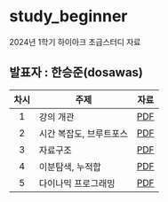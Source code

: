 # study_beginner
2024년 1학기 하이아크 초급스터디 자료

## 발표자 : 한승준(dosawas)

|차시|주제|자료|
|:---:|---|:---:|
|1|강의 개관|[PDF](https://github.com/Dosawasseungjun/study_beginner/blob/main/1_%EA%B0%95%EC%9D%98%EA%B0%9C%EA%B4%80.pdf)|
|2|시간 복잡도, 브루트포스|[PDF](https://github.com/Dosawasseungjun/study_beginner/blob/main/2_Bruteforce.pdf)|
|3|자료구조|[PDF](https://github.com/Dosawasseungjun/study_beginner/blob/main/3_datastructure.pdf)|
|4|이분탐색, 누적합|[PDF](https://github.com/Dosawasseungjun/study_beginner/blob/main/4_binarysearch.pdf)|
|5|다이나믹 프로그래밍|[PDF](https://github.com/Dosawasseungjun/study_beginner/blob/main/5.%20dynamic%20programming.pdf)|
